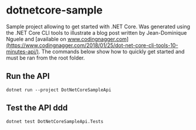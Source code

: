 # dotnetcore-sample

Sample project allowing to get started with .NET Core. Was generated using the .NET Core CLI tools to illustrate a blog post written by Jean-Dominique Nguele and [available on www.codingnagger.com](https://www.codingnagger.com/2018/01/25/dot-net-core-cli-tools-10-minutes-api/). The commands below show how to quickly get started and must be ran from the root folder.

## Run the API

```
dotnet run --project DotNetCoreSampleApi
```

## Test the API ddd

```
dotnet test DotNetCoreSampleApi.Tests
```
